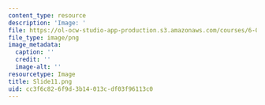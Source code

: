 ```yaml
---
content_type: resource
description: 'Image: '
file: https://ol-ocw-studio-app-production.s3.amazonaws.com/courses/6-004-computation-structures-spring-2017/cc3f6c826f9d3b14013cdf03f96113c0_Slide11.png
file_type: image/png
image_metadata:
  caption: ''
  credit: ''
  image-alt: ''
resourcetype: Image
title: Slide11.png
uid: cc3f6c82-6f9d-3b14-013c-df03f96113c0
---
```

